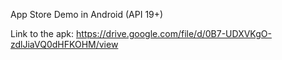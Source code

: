 App Store Demo in Android (API 19+)

Link to the apk:
https://drive.google.com/file/d/0B7-UDXVKgO-zdlJiaVQ0dHFKOHM/view

